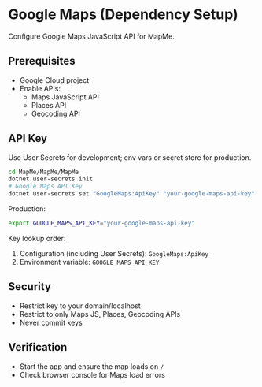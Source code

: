 # Google Maps (Dependency Setup)

Configure Google Maps JavaScript API for MapMe.

## Prerequisites
- Google Cloud project
- Enable APIs:
  - Maps JavaScript API
  - Places API
  - Geocoding API

## API Key
Use User Secrets for development; env vars or secret store for production.

```bash
cd MapMe/MapMe/MapMe
dotnet user-secrets init
# Google Maps API Key
dotnet user-secrets set "GoogleMaps:ApiKey" "your-google-maps-api-key"
```

Production:
```bash
export GOOGLE_MAPS_API_KEY="your-google-maps-api-key"
```

Key lookup order:
1. Configuration (including User Secrets): `GoogleMaps:ApiKey`
2. Environment variable: `GOOGLE_MAPS_API_KEY`

## Security
- Restrict key to your domain/localhost
- Restrict to only Maps JS, Places, Geocoding APIs
- Never commit keys

## Verification
- Start the app and ensure the map loads on `/`
- Check browser console for Maps load errors

